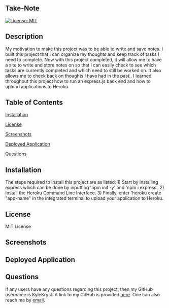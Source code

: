 ## Take-Note ##
[![License: MIT](https://img.shields.io/badge/License-MIT-green.svg)](https://opensource.org/licenses/MIT)

## Description ##
My motivation to make this project was to be able to write and save notes. I built this project that I can organize my thoughts and keep track of tasks I need to complete. Now with this project completed, it will allow me to have a site to write and store notes on so that I can easily check to see which tasks are currently completed and which need to still be worked on. It also allows me to check back on thoughts I have had in the past.. I learned throughout this project how to run an express.js back end and how to upload applications to Heroku.

## Table of Contents ##

[Installation][installation]

[installation]: https://github.com/KyleKryst/Take-Note/blob/main/README.md#installation

[License][license]

[license]: https://github.com/KyleKryst/Take-Note/blob/main/README.md#license

[Screenshots][screenshots]

[screenshots]: https://github.com/KyleKryst/Take-Note/blob/main/README.md#screenshots

[Deployed Application][deployed-application]

[deployed-application]: https://github.com/KyleKryst/Take-Note/blob/main/README.md#deployed-application

[Questions][questions]

[questions]: https://github.com/KyleKryst/Take-Note/blob/main/README.md#questions

## Installation ##
The steps required to install this project are as listed: 1) Start by installing express which can be done by inputting 'npm init -y' and 'npm i express'. 2) Install the Heroku Command Line Interface. 3) Finally, enter 'heroku create "app-name" in the integrated terminal to upload your application to Heroku.

## License ##
MIT License

## Screenshots ##

## Deployed Application ##

## Questions ##
If any users have any questions regarding this project, then my GitHub username is KyleKryst. A link to my GitHub is provided [here](https://github.com/KyleKryst). One can also reach me by [email](mailto:kryst.kyle@gmail.com).

